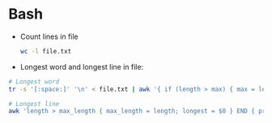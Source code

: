 # Bash

- Count lines in file

  ```sh
  wc -l file.txt
  ```

- Longest word and longest line in file:

```sh
# Longest word
tr -s '[:space:]' '\n' < file.txt | awk '{ if (length > max) { max = length; word = $0 } } END { print word }'

# Longest line
awk 'length > max_length { max_length = length; longest = $0 } END { print longest }' file.txt
```

